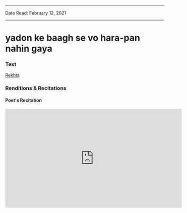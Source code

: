 ***
Date Read: February 12, 2021
***

# yadon ke baagh se vo hara-pan nahin gaya

### Text
[Rekhta](https://www.rekhta.org/couplets/yaadon-ke-baag-se-vo-haraa-pan-nahiin-gayaa-anwar-shuoor-ghazals?lang=ur)

### Renditions & Recitations

#### Poet's Recitation

<iframe width="560" height="315" src="https://www.youtube.com/embed/Cmsco3fuTLk" title="YouTube video player" frameborder="0" allow="accelerometer; autoplay; clipboard-write; encrypted-media; gyroscope; picture-in-picture" allowfullscreen></iframe>

